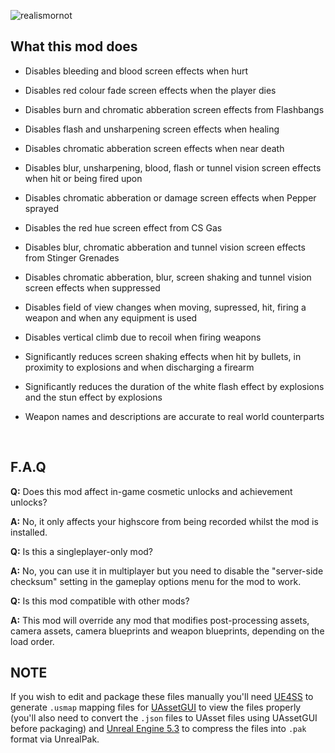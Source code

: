 ![realismornot](https://github.com/user-attachments/assets/b9e63a5b-80c0-4a21-b6ec-9f79a960227c)

## What this mod does

- Disables bleeding and blood screen effects when hurt
  
- Disables red colour fade screen effects when the player dies
  
- Disables burn and chromatic abberation screen effects from Flashbangs
  
- Disables flash and unsharpening screen effects when healing
  
- Disables chromatic abberation screen effects when near death
  
- Disables blur, unsharpening, blood, flash or tunnel vision screen effects when hit or being fired upon
  
- Disables chromatic abberation or damage screen effects when Pepper sprayed
  
- Disables the red hue screen effect from CS Gas

- Disables blur, chromatic abberation and tunnel vision screen effects from Stinger Grenades
  
- Disables chromatic abberation, blur, screen shaking and tunnel vision screen effects when suppressed
  
- Disables field of view changes when moving, supressed, hit, firing a weapon and when any equipment is used
  
- Disables vertical climb due to recoil when firing weapons
  
- Significantly reduces screen shaking effects when hit by bullets, in proximity to explosions and when discharging a firearm
  
- Significantly reduces the duration of the white flash effect by explosions and the stun effect by explosions
  
- Weapon names and descriptions are accurate to real world counterparts

<br/>

## F.A.Q

**Q:** Does this mod affect in-game cosmetic unlocks and achievement unlocks?

**A:** No, it only affects your highscore from being recorded whilst the mod is installed.

**Q:** Is this a singleplayer-only mod?

**A:** No, you can use it in multiplayer but you need to disable the "server-side checksum" setting in the gameplay options menu for the mod to work.

**Q:** Is this mod compatible with other mods?

**A:** This mod will override any mod that modifies post-processing assets, camera assets, camera blueprints and weapon blueprints, depending on the load order.

## NOTE

If you wish to edit and package these files manually you'll need [UE4SS](https://github.com/UE4SS-RE/RE-UE4SS/tree/main) to generate `.usmap` mapping files for [UAssetGUI](https://github.com/atenfyr/UAssetGUI) to view the files properly  (you'll also need to convert the `.json` files to UAsset files using UAssetGUI before packaging) and [Unreal Engine 5.3](https://github.com/EpicGames/UnrealEngine/tree/5.3) to compress the files into `.pak` format via UnrealPak.
